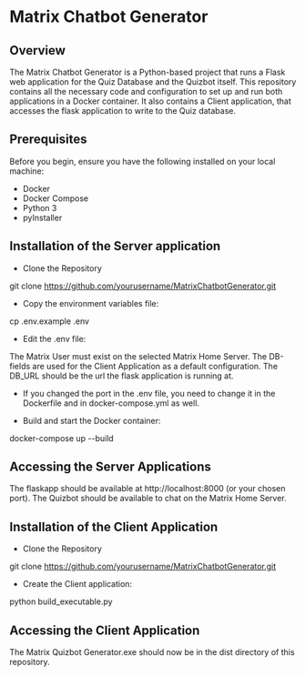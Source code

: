 # Matrix Chatbot Generator

## Overview
The Matrix Chatbot Generator is a Python-based project that runs a Flask 
web application for the Quiz Database and the Quizbot itself. 
This repository contains all the necessary code and configuration to set up and run both 
applications in a Docker container.
It also contains a Client application, that accesses the flask application to write
to the Quiz database.

## Prerequisites
Before you begin, ensure you have the following installed on your local machine:
- Docker
- Docker Compose
- Python 3
- pyInstaller

## Installation of the Server application

- Clone the Repository

git clone https://github.com/yourusername/MatrixChatbotGenerator.git

- Copy the environment variables file:

cp .env.example .env

- Edit the .env file:

The Matrix User must exist on the selected Matrix Home Server. The DB-fields are
used for the Client Application as a default configuration. The DB_URL should be
the url the flask application is running at. 

- If you changed the port in the .env file, you need to change it in the Dockerfile
and in docker-compose.yml as well.

- Build and start the Docker container:

docker-compose up --build

## Accessing the Server Applications

The flaskapp should be available at http://localhost:8000 (or your chosen port).
The Quizbot should be available to chat on the Matrix Home Server.

## Installation of the Client Application

- Clone the Repository

git clone https://github.com/yourusername/MatrixChatbotGenerator.git

- Create the Client application:

python build_executable.py

## Accessing the Client Application

The Matrix Quizbot Generator.exe should now be in the dist directory of this repository. 



